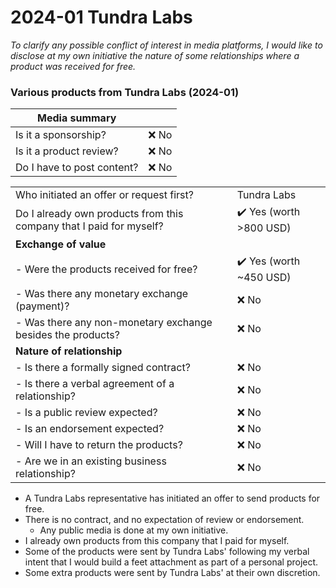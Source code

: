 ﻿# 2024-01 Tundra Labs

*To clarify any possible conflict of interest in media platforms, I would like to disclose at my own initiative the nature of some relationships
where a product was received for free.*

### Various products from Tundra Labs (2024-01)

| **Media summary**          |      |
|----------------------------|------|
| Is it a sponsorship?       | ❌ No |
| Is it a product review?    | ❌ No |
| Do I have to post content? | ❌ No |

|                                                                     |                         |
|---------------------------------------------------------------------|-------------------------|
| Who initiated an offer or request first?                            | Tundra Labs             |
| Do I already own products from this company that I paid for myself? | ✔️ Yes (worth >800 USD) |
| **Exchange of value**                                               |                         |
| - Were the products received for free?                              | ✔️ Yes (worth ~450 USD) |
| - Was there any monetary exchange (payment)?                        | ❌ No                    |
| - Was there any non-monetary exchange besides the products?         | ❌ No                    |
| **Nature of relationship**                                          |                         |
| - Is there a formally signed contract?                              | ❌ No                    |
| - Is there a verbal agreement of a relationship?                    | ❌ No                    |
| - Is a public review expected?                                      | ❌ No                    |
| - Is an endorsement expected?                                       | ❌ No                    |
| - Will I have to return the products?                               | ❌ No                    |
| - Are we in an existing business relationship?                      | ❌ No                    |

- A Tundra Labs representative has initiated an offer to send products for free.
- There is no contract, and no expectation of review or endorsement.
    - Any public media is done at my own initiative.
- I already own products from this company that I paid for myself.
- Some of the products were sent by Tundra Labs' following my verbal intent that I would build a feet attachment as part of a personal project.
- Some extra products were sent by Tundra Labs' at their own discretion.
